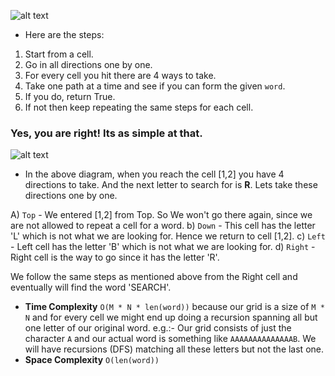 ![alt text](https://raw.githubusercontent.com/DivyaGodayal/CoderChef-Kitchen/master/Images/Word-Search.png)

* Here are the steps:
1. Start from a cell.
2. Go in all directions one by one.
3. For every cell you hit there are 4 ways to take.
4. Take one path at a time and see if you can form the given `word`.
5. If you do, return True.
6. If not then keep repeating the same steps for each cell.

### Yes, you are right! Its as simple at that.

![alt text](https://raw.githubusercontent.com/DivyaGodayal/CoderChef-Kitchen/master/Images/Word-Search-1.png)

* In the above diagram, when you reach the cell [1,2] you have 4 directions to take. And the next letter to search for is **R**. Lets take these directions one by one.

A) `Top` - We entered [1,2] from Top. So We won't go there again, since we are not allowed to repeat a cell for a word.
b) `Down` - This cell has the letter 'L' which is not what we are looking for. Hence we return to cell [1,2].
c) `Left` - Left cell has the letter 'B' which is not what we are looking for.
d) `Right` - Right cell is the way to go since it has the letter 'R'.

We follow the same steps as mentioned above from the Right cell and eventually will find the word 'SEARCH'. 

* **Time Complexity** `O(M * N * len(word))` because our grid is a size of `M * N` and for every cell we might end up doing a recursion spanning all but one letter of our original word. e.g.:- Our grid consists of just the character `A` and our actual word is something like `AAAAAAAAAAAAAAB`. We will have recursions (DFS) matching all these letters but not the last one. 
* **Space Complexity** `O(len(word))`
